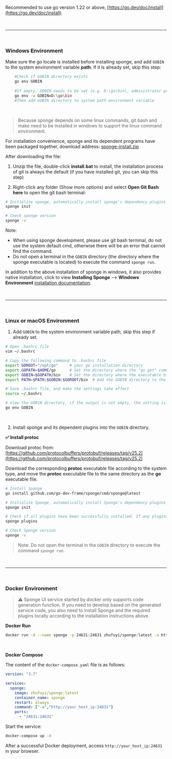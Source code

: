 
Recommended to use go version 1.22 or above, [https://go.dev/doc/install](https://go.dev/doc/install)

<br>

---

<br>

### Windows Environment

Make sure the go locale is installed before installing sponge, and add `GOBIN` to the system environment variable **path**. If it is already set, skip this step:

 ```bash 
     #Check if GOBIN directory exists 
     go env GOBIN 
    
     #If empty, GOBIN needs to be set (e.g. D:\go\bin), administrator privileges may be required 
     go env -w GOBIN=D:\go\bin 
     #Then add GOBIN directory to system path environment variable 
 ``` 

<br>

> Because sponge depends on some linux commands, git bash and make need to be installed in windows to support the linux command environment.

For installation convenience, sponge and its dependent programs have been packaged together, download address: [sponge-install.zip](https://drive.google.com/drive/folders/1T55lLXDBIQCnL5IQ-i1hWJovgLI2l0k1?usp=sharing)

After downloading the file:

1. Unzip the file, double-click **install.bat** to install, the installation process of git is always the default (if you have installed git, you can skip this step)

2. Right-click any folder (Show more options) and select **Open Git Bash here** to open the git bash terminal:

```bash
# Initialize sponge, automatically install sponge's dependency plugins
sponge init

# Check sponge version
sponge -v
```

Note: 

- When using sponge development, please use git bash terminal, do not use the system default cmd, otherwise there will be an error that cannot find the command.
- Do not open a terminal in the `GOBIN` directory (the directory where the sponge executable is located) to execute the command `sponge run`.

In addition to the above installation of sponge in windows, it also provides native installation, click to view **Installing Sponge** --> **Windows Environment** [installation documentation](https://go-sponge.com/quick-start?id=installing-sponge).

<br>

---

<br>

### Linux or macOS Environment

1. Add `GOBIN` to the system environment variable path, skip this step if already set.

```bash
# Open .bashrc file
vim ~/.bashrc

# Copy the following command to .bashrc file
export GOROOT="/opt/go"     # your go installation directory
export GOPATH=$HOME/go      # Set the directory where the "go get" command downloads third-party packages
export GOBIN=$GOPATH/bin    # Set the directory where the executable binaries are compiled by the "go install" command.
export PATH=$PATH:$GOBIN:$GOROOT/bin  # Add the GOBIN directory to the system environment variable path.

# Save .bashrc file, and make the settings take effect
source ~/.bashrc

# View the GOBIN directory, if the output is not empty, the setting is successful.
go env GOBIN
```

<br>

2. Install sponge and its dependent plugins into the `GOBIN` directory.

**✅ Install protoc**

Download protoc from: [https://github.com/protocolbuffers/protobuf/releases/tag/v25.2](https://github.com/protocolbuffers/protobuf/releases/tag/v25.2)

Download the corresponding **protoc** executable file according to the system type, and move the **protoc** executable file to the same directory as the **go** executable file.

```bash
# Install Sponge
go install github.com/go-dev-frame/sponge/cmd/sponge@latest

# Initialize Sponge, automatically install Sponge's dependency plugins
sponge init

# Check if all plugins have been successfully installed. If any plugins fail to install, retry with the command: sponge plugins --install
sponge plugins

# Check Sponge version
sponge -v
```

> Note: Do not open the terminal in the `GOBIN` directory to execute the command `sponge run`.

<br>

---

<br>

### Docker Environment

> ⚠ Sponge UI service started by docker only supports code generation function. If you need to develop based on the generated service code, you also need to install Sponge and the required plugins locally according to the installation instructions above.

**Docker Run**

```bash
docker run -d --name sponge -p 24631:24631 zhufuyi/sponge:latest -a http://your_host_ip:24631
```

<br>

**Docker Compose**

The content of the `docker-compose.yaml` file is as follows:

```yaml
version: "3.7"

services:
  sponge:
    image: zhufuyi/sponge:latest
    container_name: sponge
    restart: always
    command: ["-a","http://your_host_ip:24631"]
    ports:
      - "24631:24631"
```

Start the service:

```bash
docker-compose up -d
```

After a successful Docker deployment, access `http://your_host_ip:24631` in your browser.
